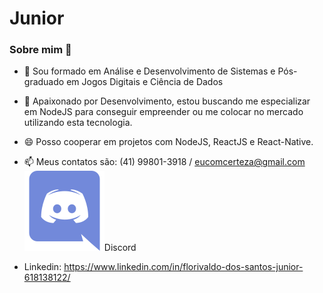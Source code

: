 # Junior

### Sobre mim 👋


- 🔭 Sou formado em Análise e Desenvolvimento de Sistemas e Pós-graduado em Jogos Digitais e Ciência de Dados
- 🌱 Apaixonado por Desenvolvimento, estou buscando me especializar em NodeJS para conseguir empreender ou me colocar no mercado utilizando esta tecnologia. 
- 😄 Posso cooperar em projetos com NodeJS, ReactJS e React-Native. 

- 📫 Meus contatos são: (41) 99801-3918 / eucomcerteza@gmail.com
<img src="images/Discord.svg">Discord
- Linkedin: https://www.linkedin.com/in/florivaldo-dos-santos-junior-618138122/

